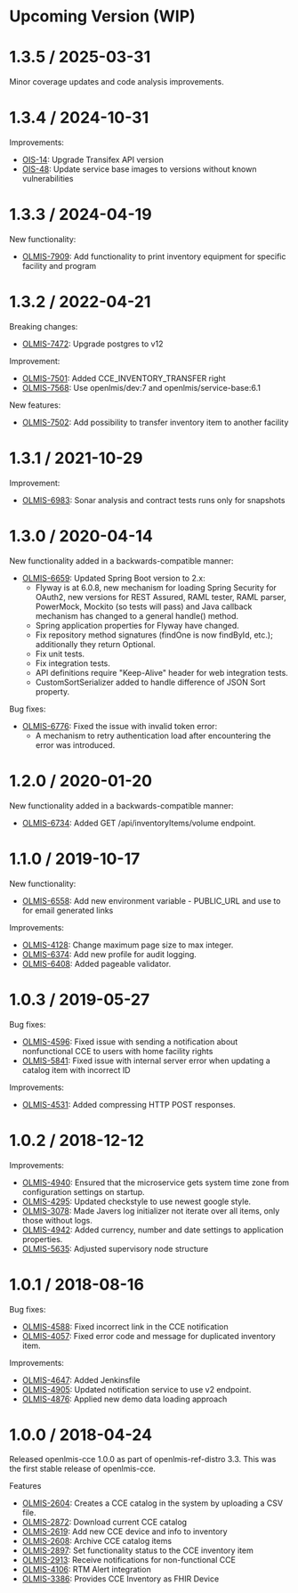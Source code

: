 Upcoming Version (WIP)
==================

1.3.5 / 2025-03-31
==================

Minor coverage updates and code analysis improvements.

1.3.4 / 2024-10-31
==================
Improvements:
* [OIS-14](https://openlmis.atlassian.net/browse/OIS-14): Upgrade Transifex API version
* [OIS-48](https://openlmis.atlassian.net/browse/OIS-48): Update service base images to versions without known vulnerabilities

1.3.3 / 2024-04-19
==================
New functionality:
* [OLMIS-7909](https://openlmis.atlassian.net/browse/OLMIS-7909): Add functionality to print inventory equipment for specific facility and program

1.3.2 / 2022-04-21
==================
Breaking changes:
* [OLMIS-7472](https://openlmis.atlassian.net/browse/OLMIS-7472): Upgrade postgres to v12

Improvement:
* [OLMIS-7501](https://openlmis.atlassian.net/browse/OLMIS-7501): Added CCE_INVENTORY_TRANSFER right
* [OLMIS-7568](https://openlmis.atlassian.net/browse/OLMIS-7568): Use openlmis/dev:7 and openlmis/service-base:6.1

New features:
* [OLMIS-7502](https://openlmis.atlassian.net/browse/OLMIS-7502): Add possibility to transfer inventory item to another facility 

1.3.1 / 2021-10-29
==================
Improvement:
* [OLMIS-6983](https://openlmis.atlassian.net/browse/OLMIS-6983): Sonar analysis and contract tests runs only for snapshots

1.3.0 / 2020-04-14
==================

New functionality added in a backwards-compatible manner:
* [OLMIS-6659](https://openlmis.atlassian.net/browse/OLMIS-6659): Updated Spring Boot version to 2.x:
    * Flyway is at 6.0.8, new mechanism for loading Spring Security for OAuth2, new versions for REST Assured, RAML tester, RAML parser, PowerMock, Mockito (so tests will pass) and Java callback mechanism has changed to a general handle() method.
    * Spring application properties for Flyway have changed.
    * Fix repository method signatures (findOne is now findById, etc.); additionally they return Optional.
    * Fix unit tests.
    * Fix integration tests.
    * API definitions require "Keep-Alive" header for web integration tests.
    * CustomSortSerializer added to handle difference of JSON Sort property.

Bug fixes:
* [OLMIS-6776](https://openlmis.atlassian.net/browse/OLMIS-6776): Fixed the issue with invalid token error:
  * A mechanism to retry authentication load after encountering the error was introduced.

1.2.0 / 2020-01-20
==================

New functionality added in a backwards-compatible manner:
* [OLMIS-6734](https://openlmis.atlassian.net/browse/OLMIS-6734): Added GET /api/inventoryItems/volume endpoint.


1.1.0 / 2019-10-17
==================

New functionality:
* [OLMIS-6558](https://openlmis.atlassian.net/browse/OLMIS-6558): Add new environment variable - PUBLIC_URL and use to for email generated links

Improvements:
* [OLMIS-4128](https://openlmis.atlassian.net/browse/OLMIS-4128): Change maximum page size to max integer.
* [OLMIS-6374](https://openlmis.atlassian.net/browse/OLMIS-6374): Add new profile for audit logging.
* [OLMIS-6408](https://openlmis.atlassian.net/browse/OLMIS-6408): Added pageable validator.

1.0.3 / 2019-05-27
==================

Bug fixes:
* [OLMIS-4596](https://openlmis.atlassian.net/browse/OLMIS-4596): Fixed issue with sending a notification about nonfunctional CCE to users with home facility rights 
* [OLMIS-5841](https://openlmis.atlassian.net/browse/OLMIS-5841): Fixed issue with internal server error when updating a catalog item with incorrect ID 

Improvements:
* [OLMIS-4531](https://openlmis.atlassian.net/browse/OLMIS-4531): Added compressing HTTP POST responses.

1.0.2 / 2018-12-12
==================

Improvements:
* [OLMIS-4940](https://openlmis.atlassian.net/browse/OLMIS-4940): Ensured that the microservice gets system time zone from configuration settings on startup.
* [OLMIS-4295](https://openlmis.atlassian.net/browse/OLMIS-4295): Updated checkstyle to use newest google style.
* [OLMIS-3078](https://openlmis.atlassian.net/browse/OLMIS-3078): Made Javers log initializer not iterate over all items, only those without logs.
* [OLMIS-4942](https://openlmis.atlassian.net/browse/OLMIS-4942): Added currency, number and date settings to application properties.
* [OLMIS-5635](https://openlmis.atlassian.net/browse/OLMIS-5635): Adjusted supervisory node structure 

1.0.1 / 2018-08-16
==================

Bug fixes:
* [OLMIS-4588](https://openlmis.atlassian.net/browse/OLMIS-4588): Fixed incorrect link in the CCE notification
* [OLMIS-4057](https://openlmis.atlassian.net/browse/OLMIS-4057): Fixed error code and message for duplicated inventory item.

Improvements:
* [OLMIS-4647](https://openlmis.atlassian.net/browse/OLMIS-4647): Added Jenkinsfile
* [OLMIS-4905](https://openlmis.atlassian.net/browse/OLMIS-4905): Updated notification service to use v2 endpoint.
* [OLMIS-4876](https://openlmis.atlassian.net/browse/OLMIS-4876): Applied new demo data loading approach

1.0.0 / 2018-04-24
==================

Released openlmis-cce 1.0.0 as part of openlmis-ref-distro 3.3. This was the first stable release of openlmis-cce.

Features
* [OLMIS-2604](https://openlmis.atlassian.net/browse/OLMIS-2604): Creates a CCE catalog in the system by uploading a CSV file.
* [OLMIS-2872](https://openlmis.atlassian.net/browse/OLMIS-2872): Download current CCE catalog
* [OLMIS-2619](https://openlmis.atlassian.net/browse/OLMIS-2619): Add new CCE device and info to inventory
* [OLMIS-2608](https://openlmis.atlassian.net/browse/OLMIS-2608): Archive CCE catalog items
* [OLMIS-2897](https://openlmis.atlassian.net/browse/OLMIS-2897): Set functionality status to the CCE inventory item
* [OLMIS-2913](https://openlmis.atlassian.net/browse/OLMIS-2913): Receive notifications for non-functional CCE
* [OLMIS-4106](https://openlmis.atlassian.net/browse/OLMIS-4106): RTM Alert integration
* [OLMIS-3386](https://openlmis.atlassian.net/browse/OLMIS-3386): Provides CCE Inventory as FHIR Device
